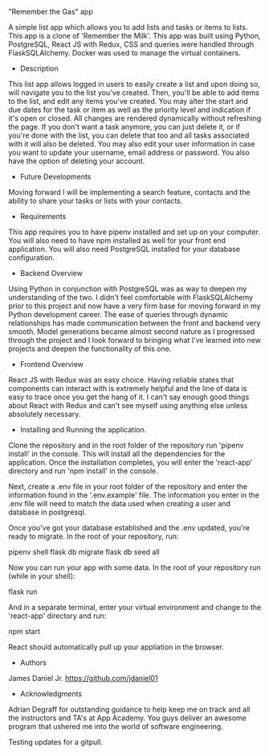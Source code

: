"Remember the Gas" app

A simple list app which allows you to add lists and tasks or items to lists. This app is a clone of 'Remember the Milk'. This app was built using Python, PostgreSQL, React JS with Redux, CSS and queries were handled through FlaskSQLAlchemy. Docker was used to manage the virtual containers.

- Description

This list app allows logged in users to easily create a list and upon doing so, will navigate you to the list you've created. Then, you'll be able to add items to the list, and edit any items you've created. You may alter the start and due dates for the task or item as well as the priority level and indication if it's open or closed. All changes are rendered dynamically without refreshing the page. If you don't want a task anymore, you can just delete it, or if you're done with the list, you can delete that too and all tasks associated with it will also be deleted. You may also edit your user information in case you want to update your username, email address or password. You also have the option of deleting your account.

- Future Developments

Moving forward I will be implementing a search feature, contacts and the ability to share your tasks or lists with your contacts.

- Requirements

This app requires you to have pipenv installed and set up on your computer. You will also need to have npm installed as well for your front end application. You will also need PostgreSQL installed for your database configuration.

- Backend Overview

Using Python in conjunction with PostgreSQL was as way to deepen my understanding of the two. I didn't feel comfortable with FlaskSQLAlchemy prior to this project and now have a very firm base for moving forward in my Python development career. The ease of queries through dynamic relationships has made communication between the front and backend very smooth. Model generations became almost second nature as I progressed through the project and I look forward to bringing what I've learned into new projects and deepen the functionality of this one.

- Frontend Overview

React JS with Redux was an easy choice. Having reliable states that components can interact with is extremely helpful and the line of data is easy to trace once you get the hang of it. I can't say enough good things about React with Redux and can't see myself using anything else unless absolutely necessary.

- Installing and Running the application.

Clone the repository and in the root folder of the repository run  'pipenv install' in the console. This will install all the dependencies for the application. Once the installation completes, you will enter the 'react-app' directory and run 'npm install' in the console. 

Next, create a .env file in your root folder of the repository and enter the information found in the '.env.example' file.  The information you enter in the .env file will need to match the data used when creating a user and database in postgresql.

Once you've got your database established and the .env updated, you're ready to migrate. In the root of your repository, run:

pipenv shell
flask db migrate
flask db seed all

Now you can run your app with some data. In the root of your repository run (while in your shell):

flask run

And in a separate terminal, enter your virtual environment and change to the 'react-app' directory and run:

npm start

React should automatically pull up your appliation in the browser.


- Authors


James Daniel Jr.
https://github.com/jdaniel01


- Acknowledgments

Adrian Degraff for outstanding guidance to help keep me on track and all the instructors and TA's at App Academy. You guys deliver an awesome program that ushered me into the world of software engineering.

Testing updates for a gitpull.
